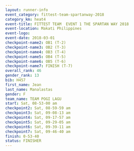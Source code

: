 ```yaml
---
layout: runner-info 
event_category: fittest-team-spartanway-2018 
category_km: heat4 
event-title: FITTEST TEAM  EVENT 1 THE SPARTAN WAY 2018 
event-location: Makati Philippines 
event-logo: 
event-date: 2018-03-01 
checkpoint-name2: OB1 (T-2) 
checkpoint-name3: OB2 (T-3) 
checkpoint-name4: OB3 (T-4) 
checkpoint-name5: OB4 (T-5) 
checkpoint-name6: OB5 (T-6) 
checkpoint-name7: FINISH (T-7) 
overall_rank: 46
gender_rank: 13
bib: H457
first_name: Jean
last_name: Manalastas
gender: F
team_name: TEAM POGI LAGU
start: Sat, 08-53-00 am
checkpoint2: Sat, 08-59-59 am
checkpoint3: Sat, 09-08-13 am
checkpoint4: Sat, 09-17-57 am
checkpoint5: Sat, 09-29-05 am
checkpoint6: Sat, 09-39-11 am
checkpoint7: Sat, 09-46-40 am
finish: 0-53-40
status: FINISHER
---
```

